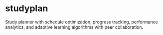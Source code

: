 # studyplan

Study planner with schedule optimization, progress tracking, performance analytics, and adaptive learning algorithms with peer collaboration.
